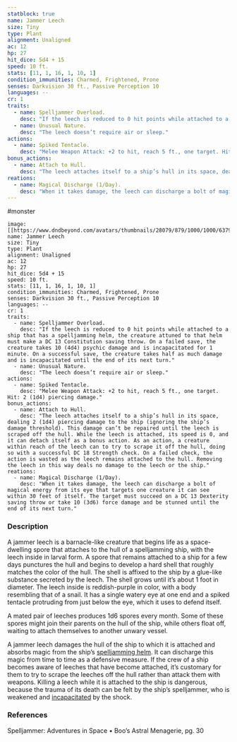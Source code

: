 ```yaml
---
statblock: true
name: Jammer Leech
size: Tiny
type: Plant
alignment: Unaligned
ac: 12
hp: 27
hit_dice: 5d4 + 15
speed: 10 ft.
stats: [11, 1, 16, 1, 10, 1]
condition_immunities: Charmed, Frightened, Prone
senses: Darkvision 30 ft., Passive Perception 10
languages: --
cr: 1
traits:
  - name: Spelljammer Overload.
    desc: "If the leech is reduced to 0 hit points while attached to a ship that has a spelljamming helm, the creature attuned to that helm must make a DC 13 Constitution saving throw. On a failed save, the creature takes 10 (4d4) psychic damage and is incapacitated for 1 minute. On a successful save, the creature takes half as much damage and is incapacitated until the end of its next turn."
  - name: Unusual Nature.
    desc: "The leech doesn’t require air or sleep."
actions:
  - name: Spiked Tentacle.
    desc: "Melee Weapon Attack: +2 to hit, reach 5 ft., one target. Hit: 2 (1d4) piercing damage."
bonus_actions:
  - name: Attach to Hull.
    desc: "The leech attaches itself to a ship’s hull in its space, dealing 2 (1d4) piercing damage to the ship (ignoring the ship’s damage threshold). This damage can’t be repaired until the leech is scraped off the hull. While the leech is attached, its speed is 0, and it can detach itself as a bonus action. As an action, a creature within reach of the leech can to try to scrape it off the hull, doing so with a successful DC 18 Strength check. On a failed check, the action is wasted as the leech remains attached to the hull. Removing the leech in this way deals no damage to the leech or the ship."
reations:
  - name: Magical Discharge (1/Day).
    desc: "When it takes damage, the leech can discharge a bolt of magical energy from its eye that targets one creature it can see within 30 feet of itself. The target must succeed on a DC 13 Dexterity saving throw or take 10 (3d6) force damage and be stunned until the end of its next turn."
---
```

#monster 

```statblock
image: [[https://www.dndbeyond.com/avatars/thumbnails/28079/879/1000/1000/637961800852099863.jpeg]]
name: Jammer Leech
size: Tiny
type: Plant
alignment: Unaligned
ac: 12
hp: 27
hit_dice: 5d4 + 15
speed: 10 ft.
stats: [11, 1, 16, 1, 10, 1]
condition_immunities: Charmed, Frightened, Prone
senses: Darkvision 30 ft., Passive Perception 10
languages: --
cr: 1
traits:
  - name: Spelljammer Overload.
    desc: "If the leech is reduced to 0 hit points while attached to a ship that has a spelljamming helm, the creature attuned to that helm must make a DC 13 Constitution saving throw. On a failed save, the creature takes 10 (4d4) psychic damage and is incapacitated for 1 minute. On a successful save, the creature takes half as much damage and is incapacitated until the end of its next turn."
  - name: Unusual Nature.
    desc: "The leech doesn’t require air or sleep."
actions:
  - name: Spiked Tentacle.
    desc: "Melee Weapon Attack: +2 to hit, reach 5 ft., one target. Hit: 2 (1d4) piercing damage."
bonus_actions:
  - name: Attach to Hull.
    desc: "The leech attaches itself to a ship’s hull in its space, dealing 2 (1d4) piercing damage to the ship (ignoring the ship’s damage threshold). This damage can’t be repaired until the leech is scraped off the hull. While the leech is attached, its speed is 0, and it can detach itself as a bonus action. As an action, a creature within reach of the leech can to try to scrape it off the hull, doing so with a successful DC 18 Strength check. On a failed check, the action is wasted as the leech remains attached to the hull. Removing the leech in this way deals no damage to the leech or the ship."
reations:
  - name: Magical Discharge (1/Day).
    desc: "When it takes damage, the leech can discharge a bolt of magical energy from its eye that targets one creature it can see within 30 feet of itself. The target must succeed on a DC 13 Dexterity saving throw or take 10 (3d6) force damage and be stunned until the end of its next turn."
```

### Description

A jammer leech is a barnacle-like creature that begins life as a space-dwelling spore that attaches to the hull of a spelljamming ship, with the leech inside in larval form. A spore that remains attached to a ship for a few days punctures the hull and begins to develop a hard shell that roughly matches the color of the hull. The shell is affixed to the ship by a glue-like substance secreted by the leech. The shell grows until it’s about 1 foot in diameter. The leech inside is reddish-purple in color, with a body resembling that of a snail. It has a single watery eye at one end and a spiked tentacle protruding from just below the eye, which it uses to defend itself.

A mated pair of leeches produces 1d6 spores every month. Some of these spores might join their parents on the hull of the ship, while others float off, waiting to attach themselves to another unwary vessel.

A jammer leech damages the hull of the ship to which it is attached and absorbs magic from the ship’s [spelljamming helm](https://www.dndbeyond.com/magic-items/5439867-spelljamming-helm). It can discharge this magic from time to time as a defensive measure. If the crew of a ship becomes aware of leeches that have become attached, it’s customary for them to try to scrape the leeches off the hull rather than attack them with weapons. Killing a leech while it is attached to the ship is dangerous, because the trauma of its death can be felt by the ship’s spelljammer, who is weakened and [incapacitated](https://www.dndbeyond.com/compendium/rules/basic-rules/appendix-a-conditions#Incapacitated) by the shock.

### References

Spelljammer: Adventures in Space • Boo’s Astral Menagerie, pg. 30